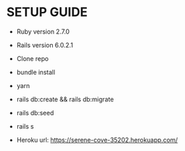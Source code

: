 # SETUP GUIDE

* Ruby version 2.7.0

* Rails version 6.0.2.1

* Clone repo

* bundle install

* yarn

* rails db:create && rails db:migrate

* rails db:seed

* rails s

* Heroku url: https://serene-cove-35202.herokuapp.com/
